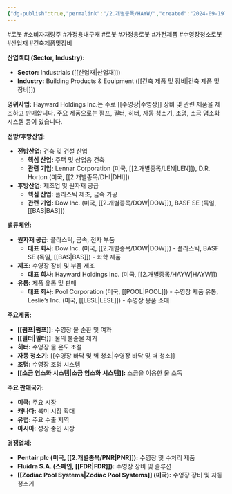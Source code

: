 ```yaml
---
{"dg-publish":true,"permalink":"/2.개별종목/HAYW/","created":"2024-09-19T14:36:31.762+09:00","updated":"2025-07-29T21:37:04.718+09:00"}
---
```


#로봇 #소비자재량주 #가정용내구재 #로봇 #가정용로봇 #가전제품 #수영장청소로봇 #산업재 #건축제품및장비


**산업섹터 (Sector, Industry):**

- **Sector:** Industrials ([[산업재\|산업재]])
- **Industry:** Building Products & Equipment ([[건축 제품 및 장비\|건축 제품 및 장비]])

**영위사업:** Hayward Holdings Inc.는 주로 [[수영장\|수영장]] 장비 및 관련 제품을 제조하고 판매합니다. 주요 제품으로는 펌프, 필터, 히터, 자동 청소기, 조명, 소금 염소화 시스템 등이 있습니다.

**전방/후방산업:**

- **전방산업:** 건축 및 건설 산업
    - **핵심 산업:** 주택 및 상업용 건축
    - **관련 기업:** Lennar Corporation (미국, [[2.개별종목/LEN\|LEN]]), D.R. Horton (미국, [[2.개별종목/DHI\|DHI]])
- **후방산업:** 제조업 및 원자재 공급
    - **핵심 산업:** 플라스틱 제조, 금속 가공
    - **관련 기업:** Dow Inc. (미국, [[2.개별종목/DOW\|DOW]]), BASF SE (독일, [[BAS\|BAS]])

**밸류체인:**

- **원자재 공급:** 플라스틱, 금속, 전자 부품
    - **대표 회사:** Dow Inc. (미국, [[2.개별종목/DOW\|DOW]]) - 플라스틱, BASF SE (독일, [[BAS\|BAS]]) - 화학 제품
- **제조:** 수영장 장비 및 부품 제조
    - **대표 회사:** Hayward Holdings Inc. (미국, [[2.개별종목/HAYW\|HAYW]])
- **유통:** 제품 유통 및 판매
    - **대표 회사:** Pool Corporation (미국, [[POOL\|POOL]]) - 수영장 제품 유통, Leslie’s Inc. (미국, [[LESL\|LESL]]) - 수영장 용품 소매

**주요제품:**

- **[[펌프\|펌프]]:** 수영장 물 순환 및 여과
- **[[필터\|필터]]:** 물의 불순물 제거
- **히터:** 수영장 물 온도 조절
- **자동 청소기:** [[수영장 바닥 및 벽 청소\|수영장 바닥 및 벽 청소]]
- **조명:** 수영장 조명 시스템
- **[[소금 염소화 시스템\|소금 염소화 시스템]]:** 소금을 이용한 물 소독

**주요 판매국가:**

- **미국:** 주요 시장
- **캐나다:** 북미 시장 확대
- **유럽:** 주요 수출 지역
- **아시아:** 성장 중인 시장

**경쟁업체:**

- **Pentair plc (미국, [[2.개별종목/PNR\|PNR]]):** 수영장 및 수처리 제품
- **Fluidra S.A. (스페인, [[FDR\|FDR]]):** 수영장 장비 및 솔루션
- **[[Zodiac Pool Systems\|Zodiac Pool Systems]] (미국):** 수영장 장비 및 자동 청소기